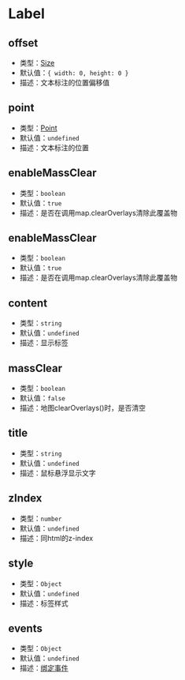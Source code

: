 # Label

## offset
* 类型：[Size](/api/#size)
* 默认值：`{ width: 0, height: 0 }`
* 描述：文本标注的位置偏移值

## point
* 类型：[Point](/api/#point)
* 默认值：`undefined`
* 描述：文本标注的位置

## enableMassClear
* 类型：`boolean`
* 默认值：`true`
* 描述：是否在调用map.clearOverlays清除此覆盖物

## enableMassClear
* 类型：`boolean`
* 默认值：`true`
* 描述：是否在调用map.clearOverlays清除此覆盖物

## content
* 类型：`string`
* 默认值：`undefined`
* 描述：显示标签

## massClear
* 类型：`boolean`
* 默认值：`false`
* 描述：地图clearOverlays()时，是否清空

## title
* 类型：`string`
* 默认值：`undefined`
* 描述：鼠标悬浮显示文字

## zIndex	
* 类型：`number`	
* 默认值：`undefined`
* 描述：同html的z-index

## style	
* 类型：`Object`	
* 默认值：`undefined`
* 描述：标签样式

## events	
* 类型：`Object`	
* 默认值：`undefined`
* 描述：[绑定事件](http://lbsyun.baidu.com/cms/jsapi/reference/jsapi_reference_3_0.html#a3b9)
